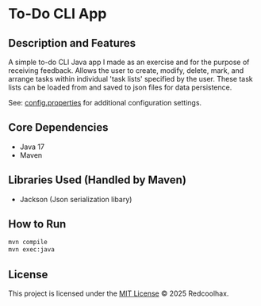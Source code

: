 # To-Do CLI App

## Description and Features
A simple to-do CLI Java app I made as an exercise and for the purpose of receiving feedback. Allows the user to create, modify, delete, mark, and arrange tasks within individual 'task lists' specified by the user. These task lists can be loaded from and saved to json files for data persistence.

See: [config.properties](config.properties) for additional configuration settings.

## Core Dependencies
- Java 17
- Maven

## Libraries Used (Handled by Maven)
- Jackson (Json serialization libary)

## How to Run
```bash
mvn compile
mvn exec:java
```

## License
This project is licensed under the [MIT License](LICENSE) © 2025 Redcoolhax.
